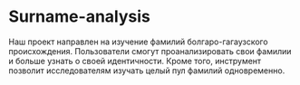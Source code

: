 # Surname-analysis
Наш проект направлен на изучение фамилий болгаро-гагаузского происхождения. Пользователи смогут проанализировать свои фамилии и больше узнать о своей идентичности. Кроме того, инструмент позволит исследователям изучать целый пул фамилий одновременно.
